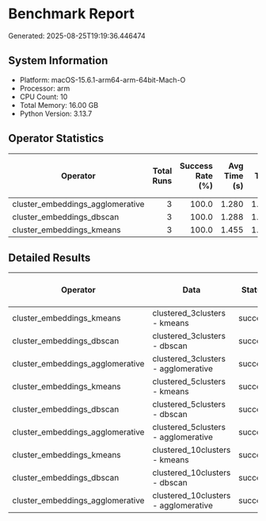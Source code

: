 # Benchmark Report

Generated: 2025-08-25T19:19:36.446474

## System Information

- Platform: macOS-15.6.1-arm64-arm-64bit-Mach-O
- Processor: arm
- CPU Count: 10
- Total Memory: 16.00 GB
- Python Version: 3.13.7

## Operator Statistics

| Operator | Total Runs | Success Rate (%) | Avg Time (s) | Min Time (s) | Max Time (s) | Std Time (s) | Avg Mem Change (MB) | Peak Mem (MB) |
|---|---:|---:|---:|---:|---:|---:|---:|---:|
| cluster_embeddings_agglomerative | 3 | 100.0 | 1.280 | 1.172 | 1.368 | 0.081 | 16.48 | 371.16 |
| cluster_embeddings_dbscan | 3 | 100.0 | 1.288 | 1.175 | 1.387 | 0.087 | 33.07 | 369.08 |
| cluster_embeddings_kmeans | 3 | 100.0 | 1.455 | 1.428 | 1.494 | 0.028 | 2.63 | 343.02 |

## Detailed Results

| Operator | Data | Status | Exec Time (s) | Mem Change (MB) | Peak Mem (MB) | CPU Time (s) | Error |
|---|---|---|---:|---:|---:|---:|---|
| cluster_embeddings_kmeans | clustered_3clusters - kmeans | success | 1.428 | 7.75 | 190.52 | 0.119 |  |
| cluster_embeddings_dbscan | clustered_3clusters - dbscan | success | 1.175 | 40.98 | 238.25 | 0.513 |  |
| cluster_embeddings_agglomerative | clustered_3clusters - agglomerative | success | 1.172 | 18.70 | 261.58 | 0.512 |  |
| cluster_embeddings_kmeans | clustered_5clusters - kmeans | success | 1.494 | 0.08 | 264.50 | 0.128 |  |
| cluster_embeddings_dbscan | clustered_5clusters - dbscan | success | 1.303 | 35.19 | 303.75 | 0.631 |  |
| cluster_embeddings_agglomerative | clustered_5clusters - agglomerative | success | 1.298 | 30.69 | 337.09 | 0.636 |  |
| cluster_embeddings_kmeans | clustered_10clusters - kmeans | success | 1.444 | 0.06 | 343.02 | 0.129 |  |
| cluster_embeddings_dbscan | clustered_10clusters - dbscan | success | 1.387 | 23.05 | 369.08 | 0.684 |  |
| cluster_embeddings_agglomerative | clustered_10clusters - agglomerative | success | 1.368 | 0.06 | 371.16 | 0.665 |  |

